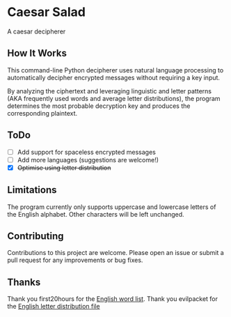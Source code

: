 # Caesar Salad
A caesar decipherer

## How It Works
This command-line Python decipherer uses natural language processing to automatically decipher encrypted messages without requiring a key input.

By analyzing the ciphertext and leveraging linguistic and letter patterns (AKA frequently used words and average letter distributions), the program determines the most probable decryption key and produces the corresponding plaintext.

## ToDo
- [ ] Add support for spaceless encrypted messages
- [ ] Add more languages (suggestions are welcome!)
- [X] ~~Optimise using letter distribution~~

## Limitations
The program currently only supports uppercase and lowercase letters of the English alphabet. Other characters will be left unchanged.

## Contributing
Contributions to this project are welcome. Please open an issue or submit a pull request for any improvements or bug fixes.

## Thanks
Thank you first20hours for the [English word list](https://github.com/first20hours/google-10000-english).
Thank you evilpacket for the [English letter distribution file](https://gist.github.com/evilpacket/5973230)
